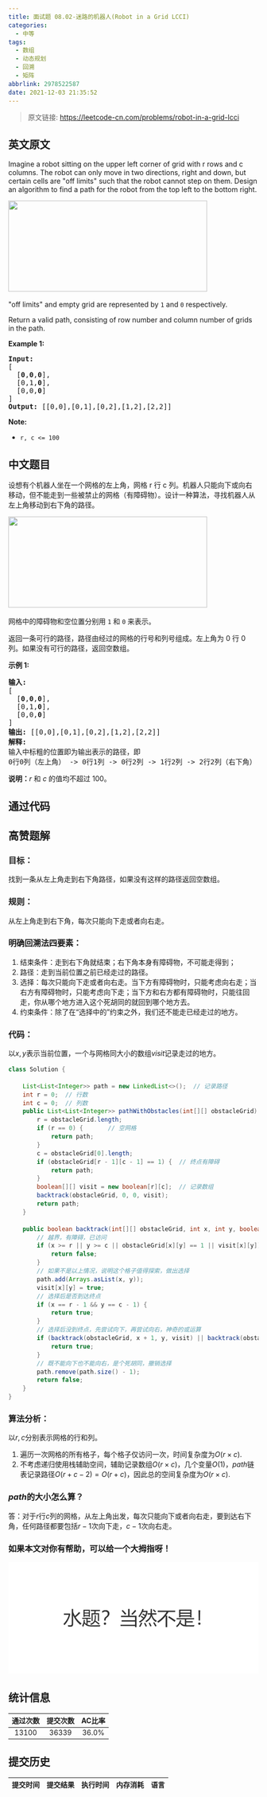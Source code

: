 ```yaml
---
title: 面试题 08.02-迷路的机器人(Robot in a Grid LCCI)
categories:
  - 中等
tags:
  - 数组
  - 动态规划
  - 回溯
  - 矩阵
abbrlink: 2978522587
date: 2021-12-03 21:35:52
---
```


> 原文链接: https://leetcode-cn.com/problems/robot-in-a-grid-lcci


## 英文原文
<div><p>Imagine a robot sitting on the upper left corner of grid with r rows and c columns. The robot can only move in two directions, right and down, but certain cells are &quot;off limits&quot; such that the robot cannot step on them. Design an algorithm to find a path for the robot from the top left to the bottom right.</p>

<p><img src="https://assets.leetcode-cn.com/aliyun-lc-upload/uploads/2018/10/22/robot_maze.png" style="height: 183px; width: 400px;" /></p>

<p>&quot;off limits&quot; and empty grid are represented by&nbsp;<code>1</code> and&nbsp;<code>0</code>&nbsp;respectively.</p>

<p>Return a valid path, consisting of row number and column number of grids in the path.</p>

<p><strong>Example&nbsp;1:</strong></p>

<pre>
<strong>Input:
</strong>[
&nbsp; [<strong>0</strong>,<strong>0</strong>,<strong>0</strong>],
&nbsp; [0,1,<strong>0</strong>],
&nbsp; [0,0,<strong>0</strong>]
]
<strong>Output:</strong> [[0,0],[0,1],[0,2],[1,2],[2,2]]</pre>

<p><strong>Note: </strong></p>

<ul>
	<li><code>r,&nbsp;c &lt;= 100</code></li>
</ul>
</div>

## 中文题目
<div><p>设想有个机器人坐在一个网格的左上角，网格 r 行 c 列。机器人只能向下或向右移动，但不能走到一些被禁止的网格（有障碍物）。设计一种算法，寻找机器人从左上角移动到右下角的路径。</p>

<p><img src="https://assets.leetcode-cn.com/aliyun-lc-upload/uploads/2018/10/22/robot_maze.png" style="height: 183px; width: 400px;"></p>

<p>网格中的障碍物和空位置分别用 <code>1</code> 和 <code>0</code> 来表示。</p>

<p>返回一条可行的路径，路径由经过的网格的行号和列号组成。左上角为 0 行 0 列。如果没有可行的路径，返回空数组。</p>

<p><strong>示例&nbsp;1:</strong></p>

<pre><strong>输入:
</strong>[
&nbsp; [<strong>0</strong>,<strong>0</strong>,<strong>0</strong>],
&nbsp; [0,1,<strong>0</strong>],
&nbsp; [0,0,<strong>0</strong>]
]
<strong>输出:</strong> [[0,0],[0,1],[0,2],[1,2],[2,2]]
<strong>解释: 
</strong>输入中标粗的位置即为输出表示的路径，即
0行0列（左上角） -&gt; 0行1列 -&gt; 0行2列 -&gt; 1行2列 -&gt; 2行2列（右下角）</pre>

<p><strong>说明：</strong><em>r</em>&nbsp;和 <em>c </em>的值均不超过 100。</p>
</div>

## 通过代码
<RecoDemo>
</RecoDemo>


## 高赞题解
### 目标：
找到一条从左上角走到右下角路径，如果没有这样的路径返回空数组。
### 规则：
从左上角走到右下角，每次只能向下走或者向右走。

### 明确回溯法四要素：

1. 结束条件：走到右下角就结束；右下角本身有障碍物，不可能走得到；
2. 路径：走到当前位置之前已经走过的路径。
3. 选择：每次只能向下走或者向右走。当下方有障碍物时，只能考虑向右走；当右方有障碍物时，只能考虑向下走；当下方和右方都有障碍物时，只能往回走，你从哪个地方进入这个死胡同的就回到哪个地方去。
4. 约束条件：除了在“选择中的”约束之外，我们还不能走已经走过的地方。



### 代码：
以$x,y$表示当前位置，一个与网格同大小的数组$visit$记录走过的地方。
```java
class Solution {

    List<List<Integer>> path = new LinkedList<>();  // 记录路径
    int r = 0;  // 行数
    int c = 0;  // 列数
    public List<List<Integer>> pathWithObstacles(int[][] obstacleGrid) {
        r = obstacleGrid.length;
        if (r == 0) {       // 空网格
            return path;
        }
        c = obstacleGrid[0].length;
        if (obstacleGrid[r - 1][c - 1] == 1) {  // 终点有障碍
            return path;
        }
        boolean[][] visit = new boolean[r][c];  // 记录数组
        backtrack(obstacleGrid, 0, 0, visit);
        return path;
    }

    public boolean backtrack(int[][] obstacleGrid, int x, int y, boolean[][] visit) {
        // 越界，有障碍，已访问
        if (x >= r || y >= c || obstacleGrid[x][y] == 1 || visit[x][y]) {
            return false;
        }
        // 如果不是以上情况，说明这个格子值得探索，做出选择
        path.add(Arrays.asList(x, y));
        visit[x][y] = true;
        // 选择后是否到达终点
        if (x == r - 1 && y == c - 1) {
            return true;
        }
        // 选择后没到终点，先尝试向下，再尝试向右，神奇的或运算
        if (backtrack(obstacleGrid, x + 1, y, visit) || backtrack(obstacleGrid, x, y + 1, visit)) {
            return true;
        }
        // 既不能向下也不能向右，是个死胡同，撤销选择
        path.remove(path.size() - 1);
        return false;
    }
}
```
### 算法分析：

以$r,c$分别表示网格的行和列。

1. 遍历一次网格的所有格子，每个格子仅访问一次，时间复杂度为$O(r \times c)$.
2. 不考虑递归使用栈辅助空间，辅助记录数组$O(r \times c)$，几个变量$O(1)$，$path$链表记录路径$O(r+c-2)=O(r+c)$，因此总的空间复杂度为$O(r \times c)$.

### $path$的大小怎么算？

答：对于$r$行$c$列的网格，从左上角出发，每次只能向下或者向右走，要到达右下角，任何路径都要包括$r-1$次向下走，$c-1$次向右走。

### 如果本文对你有帮助，可以给一个大拇指呀！
![waterProblem.png](../images/robot-in-a-grid-lcci-0.png)


## 统计信息
| 通过次数 | 提交次数 | AC比率 |
| :------: | :------: | :------: |
|    13100    |    36339    |   36.0%   |

## 提交历史
| 提交时间 | 提交结果 | 执行时间 |  内存消耗  | 语言 |
| :------: | :------: | :------: | :--------: | :--------: |
